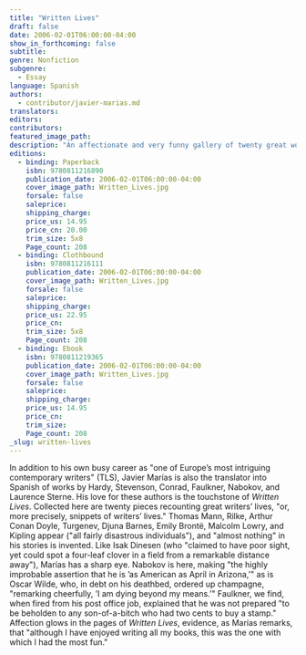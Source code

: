 ```yaml
---
title: "Written Lives"
draft: false
date: 2006-02-01T06:00:00-04:00
show_in_forthcoming: false
subtitle:
genre: Nonfiction
subgenre:
  - Essay
language: Spanish
authors:
  - contributor/javier-marias.md
translators:
editors:
contributors:
featured_image_path:
description: "An affectionate and very funny gallery of twenty great world authors from the pen of _the most subtle and gifted writer in contemporary Spanish literature_ (The Boston Globe) "
editions:
  - binding: Paperback
    isbn: 9780811216890
    publication_date: 2006-02-01T06:00:00-04:00
    cover_image_path: Written_Lives.jpg
    forsale: false
    saleprice:
    shipping_charge:
    price_us: 14.95
    price_cn: 20.00
    trim_size: 5x8
    Page_count: 208
  - binding: Clothbound
    isbn: 9780811216111
    publication_date: 2006-02-01T06:00:00-04:00
    cover_image_path: Written_Lives.jpg
    forsale: false
    saleprice:
    shipping_charge:
    price_us: 22.95
    price_cn:
    trim_size: 5x8
    Page_count: 208
  - binding: Ebook
    isbn: 9780811219365
    publication_date: 2006-02-01T06:00:00-04:00
    cover_image_path: Written_Lives.jpg
    forsale: false
    saleprice:
    shipping_charge:
    price_us: 14.95
    price_cn:
    trim_size:
    Page_count: 208
_slug: written-lives
---
```


In addition to his own busy career as "one of Europe’s most intriguing contemporary writers" (TLS), Javier Marías is also the translator into Spanish of works by Hardy, Stevenson, Conrad, Faulkner, Nabokov, and Laurence Sterne. His love for these authors is the touchstone of _Written Lives_. Collected here are twenty pieces recounting great writers’ lives, "or, more precisely, snippets of writers’ lives." Thomas Mann, Rilke, Arthur Conan Doyle, Turgenev, Djuna Barnes, Emily Brontë, Malcolm Lowry, and Kipling appear ("all fairly disastrous individuals"), and "almost nothing" in his stories is invented. Like Isak Dinesen (who "claimed to have poor sight, yet could spot a four-leaf clover in a field from a remarkable distance away"), Marías has a sharp eye. Nabokov is here, making "the highly improbable assertion that he is ’as American as April in Arizona,’" as is Oscar Wilde, who, in debt on his deathbed, ordered up champagne, "remarking cheerfully, ’I am dying beyond my means.’" Faulkner, we find, when fired from his post office job, explained that he was not prepared "to be beholden to any son-of-a-bitch who had two cents to buy a stamp." Affection glows in the pages of _Written Lives_, evidence, as Marías remarks, that "although I have enjoyed writing all my books, this was the one with which I had the most fun."

